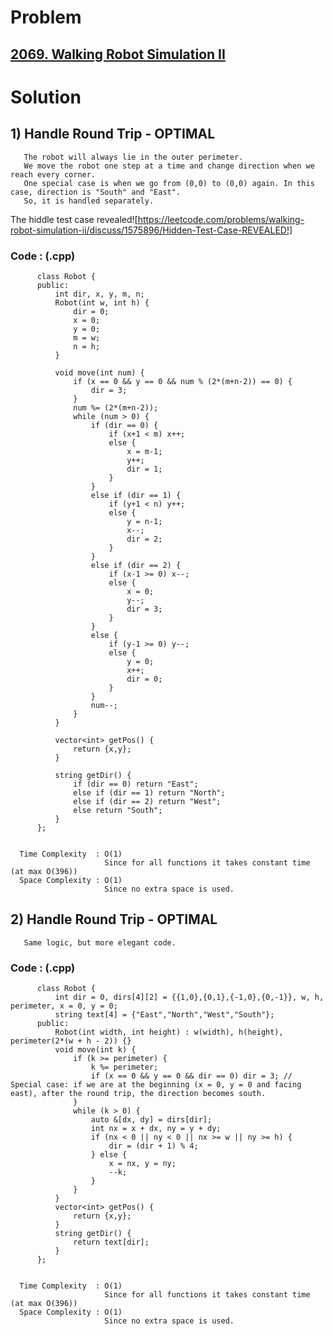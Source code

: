 # Problem

## [2069. Walking Robot Simulation II](https://leetcode.com/problems/walking-robot-simulation-ii/)


# Solution 

## 1) Handle Round Trip - OPTIMAL

       The robot will always lie in the outer perimeter.
       We move the robot one step at a time and change direction when we reach every corner.
       One special case is when we go from (0,0) to (0,0) again. In this case, direction is "South" and "East".
       So, it is handled separately.
   The hiddle test case revealed![https://leetcode.com/problems/walking-robot-simulation-ii/discuss/1575896/Hidden-Test-Case-REVEALED!]
      
      
   ### Code : (.cpp)
    
          class Robot {
          public:
              int dir, x, y, m, n;
              Robot(int w, int h) {
                  dir = 0;
                  x = 0;
                  y = 0;
                  m = w;
                  n = h;
              }

              void move(int num) {
                  if (x == 0 && y == 0 && num % (2*(m+n-2)) == 0) {
                      dir = 3;
                  }
                  num %= (2*(m+n-2));
                  while (num > 0) {
                      if (dir == 0) {
                          if (x+1 < m) x++;
                          else {
                              x = m-1;
                              y++;
                              dir = 1;
                          }
                      }
                      else if (dir == 1) {
                          if (y+1 < n) y++;
                          else {
                              y = n-1;
                              x--;
                              dir = 2;
                          }
                      }
                      else if (dir == 2) {
                          if (x-1 >= 0) x--;
                          else {
                              x = 0;
                              y--;
                              dir = 3;
                          }
                      }
                      else {
                          if (y-1 >= 0) y--;
                          else {
                              y = 0;
                              x++;
                              dir = 0;
                          }
                      }
                      num--;
                  }
              }

              vector<int> getPos() {
                  return {x,y};
              }

              string getDir() {
                  if (dir == 0) return "East";
                  else if (dir == 1) return "North";
                  else if (dir == 2) return "West";
                  else return "South";
              }
          };

 
      Time Complexity  : O(1) 
                         Since for all functions it takes constant time (at max O(396))
      Space Complexity : O(1)
                         Since no extra space is used.


## 2) Handle Round Trip - OPTIMAL

       Same logic, but more elegant code.
      
      
   ### Code : (.cpp)
    
          class Robot {
              int dir = 0, dirs[4][2] = {{1,0},{0,1},{-1,0},{0,-1}}, w, h, perimeter, x = 0, y = 0;
              string text[4] = {"East","North","West","South"};
          public:
              Robot(int width, int height) : w(width), h(height), perimeter(2*(w + h - 2)) {}
              void move(int k) {
                  if (k >= perimeter) {
                      k %= perimeter;
                      if (x == 0 && y == 0 && dir == 0) dir = 3; // Special case: if we are at the beginning (x = 0, y = 0 and facing east), after the round trip, the direction becomes south.
                  }
                  while (k > 0) {
                      auto &[dx, dy] = dirs[dir];
                      int nx = x + dx, ny = y + dy;
                      if (nx < 0 || ny < 0 || nx >= w || ny >= h) {
                          dir = (dir + 1) % 4;
                      } else {
                          x = nx, y = ny;
                          --k;
                      }
                  }
              }
              vector<int> getPos() {
                  return {x,y};
              }
              string getDir() {
                  return text[dir];
              }
          };

 
      Time Complexity  : O(1) 
                         Since for all functions it takes constant time (at max O(396))
      Space Complexity : O(1)
                         Since no extra space is used.

